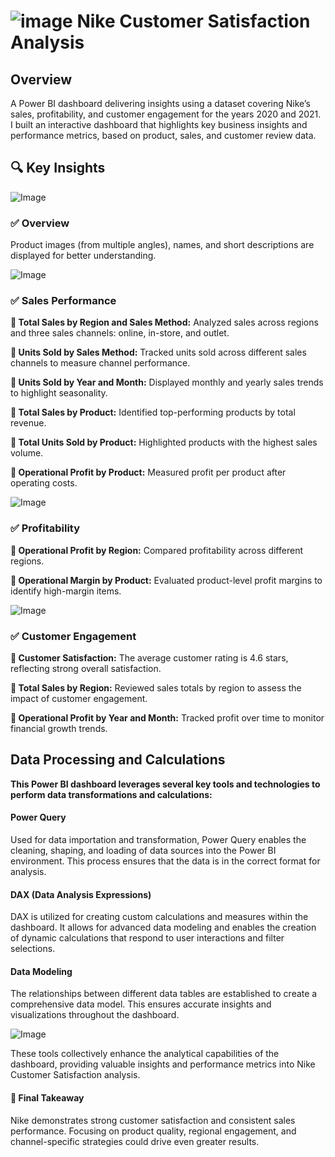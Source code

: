 
 # ![image](https://github.com/user-attachments/assets/026120cd-2faf-4e30-aabf-ba4f5023ec91) Nike Customer Satisfaction Analysis

## Overview


A Power BI dashboard delivering insights using a dataset covering Nike’s sales, profitability, and customer engagement for the years 2020 and 2021.
I built an interactive dashboard that highlights key business insights and performance metrics, based on product, sales, and customer review data.

## 🔍 Key Insights


![Image](https://github.com/user-attachments/assets/bdc5670e-e20a-4d64-8e9b-737165468520)

### ✅ Overview

Product images (from multiple angles), names, and short descriptions are displayed for better understanding.

![Image](https://github.com/user-attachments/assets/3c3282fa-426e-48bc-ad3b-21a095e398c8)

### ✅ Sales Performance

<b>🔹 Total Sales by Region and Sales Method:</b>
Analyzed sales across regions and three sales channels: online, in-store, and outlet.

<b>🔹 Units Sold by Sales Method:</b>
Tracked units sold across different sales channels to measure channel performance.

<b>🔹 Units Sold by Year and Month:</b>
Displayed monthly and yearly sales trends to highlight seasonality.

<b>🔹 Total Sales by Product:</b>
Identified top-performing products by total revenue.

<b>🔹 Total Units Sold by Product:</b>
Highlighted products with the highest sales volume.

<b>🔹 Operational Profit by Product:</b>
Measured profit per product after operating costs.

![Image](https://github.com/user-attachments/assets/ab122fb4-10e7-4007-865d-858c747f545c)

### ✅ Profitability

<b>🔹 Operational Profit by Region:</b>
Compared profitability across different regions.

<b>🔹 Operational Margin by Product:</b>
Evaluated product-level profit margins to identify high-margin items.

![Image](https://github.com/user-attachments/assets/185025ff-bc87-41b3-8ee4-4cb563f50d3a)

### ✅ Customer Engagement

<b>🔹 Customer Satisfaction:</b>
The average customer rating is 4.6 stars, reflecting strong overall satisfaction.

<b>🔹 Total Sales by Region:</b>
Reviewed sales totals by region to assess the impact of customer engagement.

<b>🔹 Operational Profit by Year and Month:</b>
Tracked profit over time to monitor financial growth trends.

## Data Processing and Calculations
<b>This Power BI dashboard leverages several key tools and technologies to perform data transformations and calculations:</b>

#### Power Query 
Used for data importation and transformation, Power Query enables the cleaning, shaping, and loading of data sources into the Power BI environment. This process ensures that the data is in the correct format for analysis.

#### DAX (Data Analysis Expressions)
DAX is utilized for creating custom calculations and measures within the dashboard. It allows for advanced data modeling and enables the creation of dynamic calculations that respond to user interactions and filter selections.

#### Data Modeling
The relationships between different data tables are established to create a comprehensive data model. This ensures accurate insights and visualizations throughout the dashboard.

![Image](https://github.com/user-attachments/assets/1ea2301e-d6e0-43d1-b892-0e58a08271a0)

These tools collectively enhance the analytical capabilities of the dashboard, providing valuable insights and performance metrics into Nike Customer Satisfaction analysis.

#### 📌 Final Takeaway

Nike demonstrates strong customer satisfaction and consistent sales performance.
Focusing on product quality, regional engagement, and channel-specific strategies could drive even greater results.



